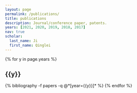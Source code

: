 ```yaml
---
layout: page
permalink: /publications/
title: publications
description: Journal/conference paper, patents.
years: [2021, 2020, 2019, 2018, 2017]
nav: true
scholar:
  last_name: Ji
  first_name: Qinglei
---
```


<div class="publications">

{% for y in page.years %}
  <h2 class="year">{{y}}</h2>
  {% bibliography -f papers -q @*[year={{y}}]* %}
{% endfor %}

</div>

